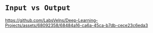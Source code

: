 # `Input vs Output`


https://github.com/LabsVelns/Deep-Learning-Projects/assets/68092358/68484a16-ca6a-45ca-b7db-cece23c6eda3

